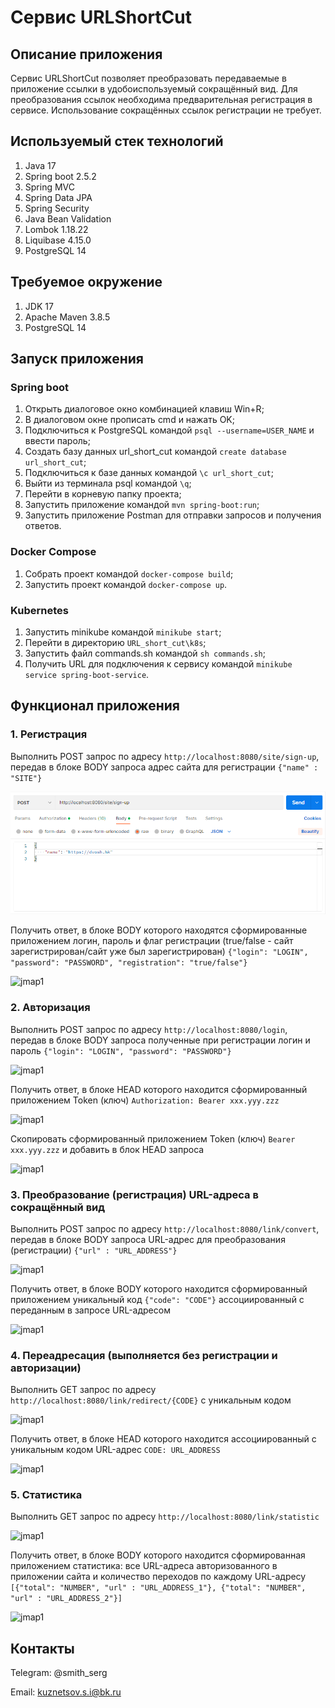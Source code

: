 # Сервис URLShortCut

## Описание приложения

Сервис URLShortCut позволяет преобразовать передаваемые в приложение ссылки
в удобоиспользуемый сокращённый вид. Для преобразования ссылок необходима
предварительная регистрация в сервисе. Использование сокращённых ссылок 
регистрации не требует.

## Используемый стек технологий

1. Java 17
2. Spring boot 2.5.2
3. Spring MVC
4. Spring Data JPA
5. Spring Security
6. Java Bean Validation
7. Lombok 1.18.22
8. Liquibase 4.15.0
9. PostgreSQL 14

## Требуемое окружение
1. JDK 17
2. Apache Maven 3.8.5
3. PostgreSQL 14

## Запуск приложения

### Spring boot
1. Открыть диалоговое окно комбинацией клавиш Win+R;
2. В диалоговом окне прописать cmd и нажать OK;
3. Подключиться к PostgreSQL командой ```psql --username=USER_NAME``` и ввести пароль;
4. Создать базу данных url_short_cut командой ```create database url_short_cut```;
5. Подключиться к базе данных командой ```\c url_short_cut```;
6. Выйти из терминала psql командой ```\q```;
7. Перейти в корневую папку проекта;
8. Запустить приложение командой ```mvn spring-boot:run```;
9. Запустить приложение Postman для отправки запросов и получения ответов.

### Docker Compose

1. Собрать проект командой ```docker-compose build```;
2. Запустить проект командой ```docker-compose up```.

### Kubernetes

1. Запустить minikube командой ```minikube start```;
2. Перейти в директорию ```URL_short_cut\k8s```;
3. Запустить файл commands.sh командой ```sh commands.sh```;
4. Получить URL для подключения к сервису командой ```minikube service spring-boot-service```.

## Функционал приложения

### 1. Регистрация

Выполнить POST запрос по адресу ```http://localhost:8080/site/sign-up```, 
передав в блоке BODY запроса адрес сайта для регистрации ```{"name" : "SITE"}```

![jmap1](img/registrationRequest.png)

Получить ответ, в блоке BODY которого находятся сформированные приложением
логин, пароль и флаг регистрации (true/false - сайт зарегистрирован/сайт
уже был зарегистрирован)
```{"login": "LOGIN", "password": "PASSWORD", "registration": "true/false"}```

![jmap1](img/registrationResponse.png)

### 2. Авторизация

Выполнить POST запрос по адресу ```http://localhost:8080/login```,
передав в блоке BODY запроса полученные при регистрации логин и пароль
```{"login": "LOGIN", "password": "PASSWORD"}```

![jmap1](img/authorizationRequest.png)

Получить ответ, в блоке HEAD которого находится сформированный приложением
Token (ключ) ```Authorization: Bearer xxx.yyy.zzz```

![jmap1](img/authorizationResponse.png)

Скопировать сформированный приложением Token (ключ) ```Bearer xxx.yyy.zzz```
и добавить в блок HEAD запроса

![jmap1](img/authorizationToken.png)

### 3. Преобразование (регистрация) URL-адреса в сокращённый вид

Выполнить POST запрос по адресу ```http://localhost:8080/link/convert```,
передав в блоке BODY запроса URL-адрес для преобразования (регистрации)
```{"url" : "URL_ADDRESS"}```

![jmap1](img/convertRequest.png)

Получить ответ, в блоке BODY которого находится сформированный приложением
уникальный код ```{"code": "CODE"}``` ассоциированный с переданным в запросе URL-адресом

![jmap1](img/convertResponse.png)

### 4. Переадресация (выполняется без регистрации и авторизации)

Выполнить GET запрос по адресу ```http://localhost:8080/link/redirect/{CODE}```
с уникальным кодом

![jmap1](img/redirectRequest.png)

Получить ответ, в блоке HEAD которого находится ассоциированный с 
уникальным кодом URL-адрес ```CODE: URL_ADDRESS```

![jmap1](img/redirectResponse.png)

### 5. Статистика

Выполнить GET запрос по адресу ```http://localhost:8080/link/statistic```

![jmap1](img/statisticRequest.png)

Получить ответ, в блоке BODY которого находится сформированная приложением
статистика: все URL-адреса авторизованного в приложении сайта
и количество переходов по каждому URL-адресу 
```[{"total": "NUMBER", "url" : "URL_ADDRESS_1"}, {"total": "NUMBER", "url" : "URL_ADDRESS_2"}]```

![jmap1](img/statisticResponse.png)

## Контакты

Telegram: @smith_serg

Email: kuznetsov.s.i@bk.ru

